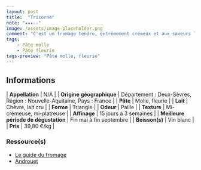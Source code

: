 ```yaml
---
layout: post
title:  "Tricorne"
note: "★★★☆☆"
image: /assets/image-placeholder.png
comment: "C'est un fromage tendre, extrêmement crémeux et aux saveurs lactiques, de crème et de paille. Sa forme donne du volume à un plateau de fromages."
tags:
    - Pâte molle
    - Pâte fleurie
tags-preview: "Pâte molle, fleurie"
---
```


## Informations

| **Appellation** | N/A |
| **Origine géographique** | Département : Deux-Sèvres, Région : Nouvelle-Aquitaine, Pays : France |
| **Pâte** | Molle, fleurie |
| **Lait** | Chèvre, lait cru |
| **Forme** | Triangle |
| **Odeur** | Paille |
| **Texture** | Mi-crémeuse, mi-platreuse |
| **Affinage** | 15 jours à 3 semaines |
| **Meilleure période de dégustation** | Fin mai à fin septembre |
| **Boisson(s)** | Vin blanc |
| **Prix** | 39,80 €/kg |

### Ressource(s)
* [Le guide du fromage](https://www.leguidedufromage.com/le-tricorne-io453.html)
* [Androuet](https://androuet.com/Fromage-Tricorne-1499.html)